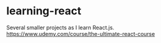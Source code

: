 # learning-react
Several smaller projects as I learn React.js. https://www.udemy.com/course/the-ultimate-react-course
